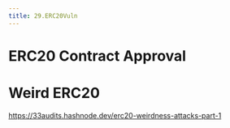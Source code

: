 ```yaml
---
title: 29.ERC20Vuln
---
```

# ERC20 Contract Approval

# Weird ERC20
https://33audits.hashnode.dev/erc20-weirdness-attacks-part-1